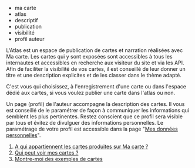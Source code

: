 - ma carte
- atlas
- descriptif
- publication
- visibilité
- profil auteur

L'Atlas est un espace de publication de cartes et narration réalisées avec Ma carte. Les cartes qui y sont exposées sont accessibles à tous les internautes et accessibles en recherche aux visiteur du site et via les API.
Afin de faciliter la visibilité de vos cartes, il est conseillé de leur donner un titre et une description explicites et de les classer dans le thème adapté. 

C'est vous qui choisissez, à l'enregistrement d'une carte ou dans l'espace dédié aux cartes, si vous voulez publier une carte dans l'atlas ou non.

Un page (profil) de l'auteur accompagne la description des cartes. Il vous est conseillé de le paramétrer de façon à communiquer les informations qui semblent les plus pertinentes. Restez conscient que ce profil sera visible par tous et évitez de divulguer des informations personnelles.
Le paramétrage de votre profil est accessible dans la page "[Mes données personnelles](https://macarte.ign.fr/mon-compte/)".


1. [A qui appartiennent les cartes produites sur Ma carte ?](./A_qui_appartiennent_les_cartes_produites_sur_Ma_carte.md)
2. [Qui peut voir mes cartes ?](./Qui_peut_voir_mes_cartes.md)
2. [Montre-moi des exemples de cartes](./exemples.md)
